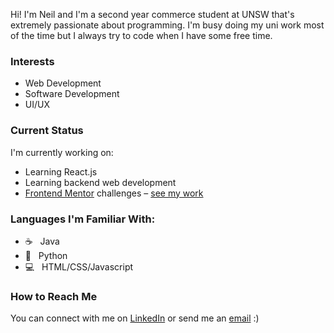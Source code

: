 Hi! I'm Neil and I'm a second year commerce student at UNSW that's extremely passionate about programming. I'm busy doing my uni work most of the time but I always try to code when I have some free time.

### Interests
- Web Development
- Software Development
- UI/UX

### Current Status
I'm currently working on:
- Learning React.js
- Learning backend web development
- [Frontend Mentor](https://www.frontendmentor.io/home) challenges – [see my work](https://github.com/nkhatri7/Frontend-Mentor-Challenges)

### Languages I'm Familiar With:
- ☕️ &nbsp; Java
- 🐍 &nbsp; Python
- 💻 &nbsp; HTML/CSS/Javascript

### How to Reach Me
You can connect with me on [LinkedIn](https://www.linkedin.com/in/neilkhatri/) or send me an [email](mailto:neil.khatri@gmail.com) :)

